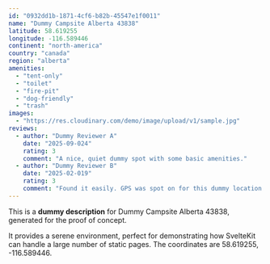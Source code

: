 ```yaml
---
id: "0932dd1b-1871-4cf6-b82b-45547e1f0011"
name: "Dummy Campsite Alberta 43838"
latitude: 58.619255
longitude: -116.589446
continent: "north-america"
country: "canada"
region: "alberta"
amenities:
  - "tent-only"
  - "toilet"
  - "fire-pit"
  - "dog-friendly"
  - "trash"
images:
  - "https://res.cloudinary.com/demo/image/upload/v1/sample.jpg"
reviews:
  - author: "Dummy Reviewer A"
    date: "2025-09-024"
    rating: 3
    comment: "A nice, quiet dummy spot with some basic amenities."
  - author: "Dummy Reviewer B"
    date: "2025-02-019"
    rating: 3
    comment: "Found it easily. GPS was spot on for this dummy location."
---
```


This is a **dummy description** for Dummy Campsite Alberta 43838, generated for the proof of concept.

It provides a serene environment, perfect for demonstrating how SvelteKit can handle a large number of static pages. The coordinates are 58.619255, -116.589446.
